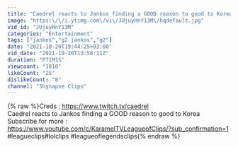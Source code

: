 ```yaml
---
title: "Caedrel reacts to Jankos finding a GOOD reason to good to Korea"
image: "https:\/\/i.ytimg.com\/vi\/JUjuyHnY13M\/hqdefault.jpg"
vid_id: "JUjuyHnY13M"
categories: "Entertainment"
tags: ["jankos","g2 jankos","g2"]
date: "2021-10-20T19:44:25+03:00"
vid_date: "2021-10-20T13:58:11Z"
duration: "PT1M1S"
viewcount: "1810"
likeCount: "25"
dislikeCount: "0"
channel: "Shynapse Clips"
---
```

{% raw %}Creds : <a rel="nofollow" target="blank" href="https://www.twitch.tv/caedrel">https://www.twitch.tv/caedrel</a><br />Caedrel reacts to Jankos finding a GOOD reason to good to Korea<br />Subscribe for more : <a rel="nofollow" target="blank" href="https://www.youtube.com/c/KaramelTVLeagueofClips/?sub_confirmation=1">https://www.youtube.com/c/KaramelTVLeagueofClips/?sub_confirmation=1</a><br />#leagueclips​ #lolclips​ #leagueoflegendsclips{% endraw %}
